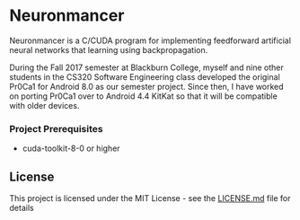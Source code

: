 # Neuronmancer
Neuronmancer is a C/CUDA program for implementing feedforward artificial neural networks that learning using backpropagation.

During the Fall 2017 semester at Blackburn College, myself and nine other students in the CS320 Software Engineering class developed the original Pr0Ca1 for Android 8.0 as our semester project. Since then, I have worked on porting Pr0Ca1 over to Android 4.4 KitKat so that it will be compatible with older devices.

### Project Prerequisites
* cuda-toolkit-8-0 or higher

## License

This project is licensed under the MIT License - see the [LICENSE.md](LICENSE.md) file for details
